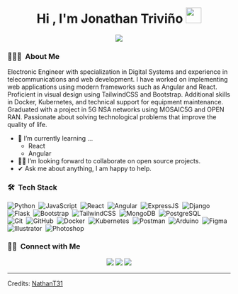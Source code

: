 <h1 align="center"><b>Hi , I'm Jonathan Triviño </b><img src="https://media.giphy.com/media/hvRJCLFzcasrR4ia7z/giphy.gif" width="35"></h1>

<p align="center">
  <a href="https://github.com/DenverCoder1/readme-typing-svg"><img src="https://readme-typing-svg.herokuapp.com?font=Time+New+Roman&color=cyan&size=25&center=true&vCenter=true&width=600&height=100&lines=Electronic+Enginner,;Digital+Systems,;Front-End+Developer,;Love+to+learn+new+stuffs,"></a>
</p>

### 👨🏻‍💻 &nbsp;About Me
<p>Electronic Engineer with specialization in Digital Systems and experience in telecommunications and web development. I have worked on implementing web applications using modern frameworks such as Angular and React. Proficient in visual design using TailwindCSS and Bootstrap. Additional skills in Docker, Kubernetes, and technical support for equipment maintenance. Graduated with a project in 5G NSA networks using MOSAIC5G and OPEN RAN. Passionate about solving technological problems that improve the quality of life.</p>

- 🌱 I’m currently learning ...
  -  React
  -  Angular
- 🤝🏻 I’m looking forward to collaborate on open source projects.
- ✔ Ask me about anything, I am happy to help.

### 🛠 &nbsp;Tech Stack
![Python](https://img.shields.io/badge/-Python-gray?style=for-the-badge&logo=python)&nbsp;
![JavaScript](https://img.shields.io/badge/-JavaScript-gray?style=for-the-badge&logo=javascript)&nbsp;
![React](https://img.shields.io/badge/-React-gray?style=for-the-badge&logo=react)&nbsp;
![Angular](https://img.shields.io/badge/-Angular-gray?style=for-the-badge&logo=angular)&nbsp;
![ExpressJS](https://img.shields.io/badge/-ExpressJS-gray?style=for-the-badge&logo=express)&nbsp;
![Django](https://img.shields.io/badge/-Django-gray?style=for-the-badge&logo=django&logoColor=092E20)&nbsp;
![Flask](https://img.shields.io/badge/-Flask-gray?style=for-the-badge&logo=flask)&nbsp;
![Bootstrap](https://img.shields.io/badge/-Bootstrap-gray?style=for-the-badge&logo=bootstrap&logoColor=563D7C)&nbsp;
![TailwindCSS](https://img.shields.io/badge/-TailwindCSS-gray?style=for-the-badge&logo=tailwindcss)&nbsp;
![MongoDB](https://img.shields.io/badge/-MongoDB-gray?style=for-the-badge&logo=mongodb)&nbsp;
![PostgreSQL](https://img.shields.io/badge/-PostgreSQL-gray?style=for-the-badge&logo=postgresql)\
![Git](https://img.shields.io/badge/-Git-gray?style=for-the-badge&logo=git)&nbsp;
![GitHub](https://img.shields.io/badge/-GitHub-gray?style=for-the-badge&logo=github)&nbsp;
![Docker](https://img.shields.io/badge/-Docker-gray?style=for-the-badge&logo=docker)&nbsp;
![Kubernetes](https://img.shields.io/badge/-Kubernetes-gray?style=for-the-badge&logo=kubernetes)&nbsp;
![Postman](https://img.shields.io/badge/-Postman-gray?style=for-the-badge&logo=postman)&nbsp;
![Arduino](https://img.shields.io/badge/-Arduino-gray?style=for-the-badge&logo=arduino&logoColor=19999f)&nbsp;
![Figma](https://img.shields.io/badge/-Figma-gray?style=for-the-badge&logo=figma)&nbsp;
![Illustrator](https://img.shields.io/badge/-Illustrator-gray?style=for-the-badge&logo=adobe-illustrator)&nbsp;
![Photoshop](https://img.shields.io/badge/-Photoshop-gray?style=for-the-badge&logo=adobe-photoshop)&nbsp;

### 🤝🏻 &nbsp;Connect with Me

<p align="center">
  <a href="https://www.linkedin.com/in/jonathan-trivino-ing/"><img src="https://img.shields.io/badge/-@jonathan%7Etrivino%7Eing-0A66C2?style=for-the-badge&logo=linkedin&logoColor=White"/></a>
  <a href="mailto:jonathan.trivino.ing@gmail.com"><img src="https://img.shields.io/badge/-jonathan.trivino.ing@gmail.com-D14836?style=for-the-badge&logo=Gmail&logoColor=white"/></a>
  <a href="https://instagram.com/jonatrivinog"><img src="https://img.shields.io/badge/-@jonatrivinog-E4405F?style=for-the-badge&logo=Instagram&logoColor=white"/></a>
</p>

-----
Credits: [NathanT31](https://github.com/NathanT31)
